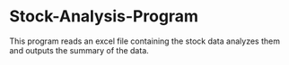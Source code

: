 # Stock-Analysis-Program
This program reads an excel file containing the stock data analyzes them and outputs the summary of the data. 
